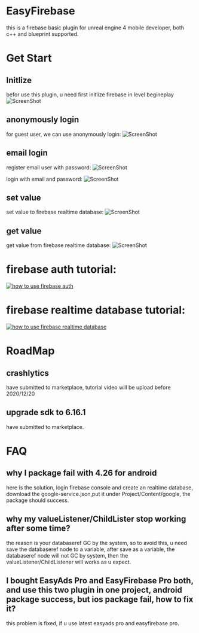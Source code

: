 # EasyFirebase
this is a firebase basic plugin for unreal engine 4 mobile developer, both c++ and blueprint supported.


# Get Start

 ## Initlize
 befor use this plugin, u need first initlize firebase in level begineplay
 ![ScreenShot](img/initlize.PNG)

 ## anonymously login
 for guest user, we can use anonymously login:
 ![ScreenShot](img/anonymously.PNG)

 ## email login
 register email user with password:
 ![ScreenShot](img/create_email_user.PNG)
 
 login with email and password:
 ![ScreenShot](img/loginemailuser.PNG)

 ## set value
 set value to firebase realtime database:
  ![ScreenShot](img/setvalue.PNG)

 ## get value
 get value from firebase realtime database:
  ![ScreenShot](img/readvalue.PNG)


# firebase auth tutorial:
[![how to use firebase auth](https://i.ytimg.com/vi/10d-iv9P6Jk/hqdefault.jpg?sqp=-oaymwEZCNACELwBSFXyq4qpAwsIARUAAIhCGAFwAQ==&rs=AOn4CLDV22XRSmrQsG8bx0XYITL7P83frg)](https://youtu.be/10d-iv9P6Jk)

# firebase realtime database tutorial:
[![how to use firebase realtime database](https://i.ytimg.com/vi/5aQ6J3tj3CU/hqdefault.jpg?sqp=-oaymwEZCNACELwBSFXyq4qpAwsIARUAAIhCGAFwAQ==&rs=AOn4CLApWT56tCHFuqmGY3cH3G6W9PL1Ww)](https://youtu.be/5aQ6J3tj3CU)

# RoadMap

## crashlytics
  have submitted to marketplace, tutorial video will be upload before 2020/12/20
  
## upgrade sdk to 6.16.1 
  have submitted to marketplace.

# FAQ

## why I package fail with 4.26 for android
  here is the solution, login firebase console and create an realtime database, download the google-service.json,put it under Project/Content/google,
  the package should success.

## why my valueListener/ChildLister stop working after some time?
 the reason is your databaseref GC by the system, so to avoid this, u need save the databaseref node to a variable,
 after save as a variable, the databaseref node will not GC by system, then the valueListener/ChildListener will works as u expect.
 
## I bought EasyAds Pro and EasyFirebase Pro both, and use this two plugin in one project, android package success, but ios package fail, how to fix it?
 this problem is fixed, if u use latest easyads pro and easyfirebase pro.

  


